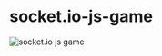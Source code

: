 # socket.io-js-game
![socket.io js game](https://cdn.discordapp.com/attachments/1068706431748018266/1074813081856782386/image.png "game")
